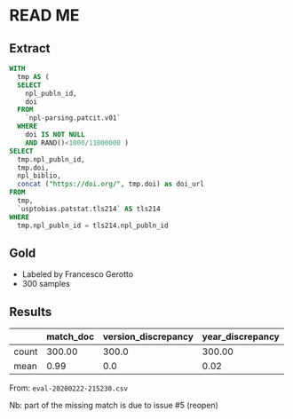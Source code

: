 # READ ME

## Extract

```sql
WITH
  tmp AS (
  SELECT
    npl_publn_id,
    doi
  FROM
    `npl-parsing.patcit.v01`
  WHERE
    doi IS NOT NULL
    AND RAND()<1000/11000000 )
SELECT
  tmp.npl_publn_id,
  tmp.doi,
  npl_biblio,
  concat ("https://doi.org/", tmp.doi) as doi_url
FROM
  tmp,
  `usptobias.patstat.tls214` AS tls214
WHERE
  tmp.npl_publn_id = tls214.npl_publn_id
```

## Gold

- Labeled by Francesco Gerotto
- 300 samples

## Results

||match_doc|version_discrepancy|year_discrepancy|
|---|---|---|---|
|count|300.00|300.0|300.00|
|mean| 0.99|0.0|0.02|

From: `eval-20200222-215230.csv`

Nb: part of the missing match is due to issue #5 (reopen)
